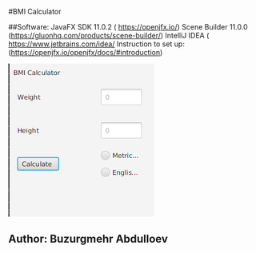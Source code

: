 #BMI Calculator

##Software:
JavaFX SDK 11.0.2 ( https://openjfx.io/)
Scene Builder 11.0.0 (https://gluonhq.com/products/scene-builder/)
IntelliJ IDEA ( https://www.jetbrains.com/idea/
Instruction to set up: (https://openjfx.io/openjfx/docs/#introduction)

 

![](Images/Buzurg1.png)

## Author: Buzurgmehr Abdulloev